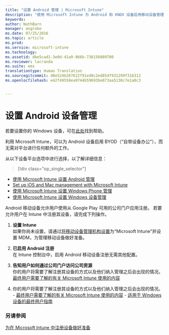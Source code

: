 ```yaml
---
title: "设置 Android 管理 | Microsoft Intune"
description: "使用 Microsoft Intune 为 Android 和 KNOX 设备启用移动设备管理 (MDM)。"
keywords: 
author: NathBarn
manager: angrobe
ms.date: 07/25/2016
ms.topic: article
ms.prod: 
ms.service: microsoft-intune
ms.technology: 
ms.assetid: dbe5cad1-3e0d-41a9-966b-738156089700
ms.reviewer: lacranda
ms.suite: ems
translationtype: Human Translation
ms.sourcegitcommit: d8e524b267622f91ed0c2ed854f931299f316312
ms.openlocfilehash: e42f49558ea9744b59693be873aa5130c7e1a0c3


---
```


# 设置 Android 设备管理
若要设置你的 Windows 设备，可在[此处](../enduser/using-your-android-device-with-intune.md)找到帮助。

利用 Microsoft Intune，可以为 Android 设备启用 BYOD（“自带设备办公”），而无需对平台进行任何额外的工作。

从以下设备平台选项中进行选择，以了解详细信息：

> [!div class="op_single_selector"]
- [使用 Microsoft Intune 设置 Android 管理](set-up-android-management-with-microsoft-intune.md)
- [Set up iOS and Mac management with Microsoft Intune](set-up-ios-and-mac-management-with-microsoft-intune.md)
- [使用 Microsoft Intune 设置 Windows Phone 管理](set-up-windows-phone-management-with-microsoft-intune.md)
- [使用 Microsoft Intune 设置 Windows 设备管理](set-up-windows-device-management-with-microsoft-intune.md)

Android 移动设备允许用户使用从 Google Play 可用的公司门户应用注册。 若要允许用户在 Intune 中注册其设备，请完成下列操作。

1.  **设置 Intune**<br>
    如果你尚未设置，请通过[将移动设备管理机构设置](get-ready-to-enroll-devices-in-microsoft-intune.md#set-mobile-device-management-authority)为“Microsoft Intune”并设置 MDM，为管理移动设备做好准备。

2.  **已启用 Android 注册**<br>
    在 Intune 控制台中，启用 Android 移动设备注册无需其他配置。

3.  **告知用户如何通过公司门户访问公司资源**<br>
    你的用户将需要了解注册其设备的方式以及他们纳入管理之后会出现的情况。 [最终用户需要了解的有关 Microsoft Intune 使用的内容](what-to-tell-your-end-users-about-using-microsoft-intune.md)

4.  你的用户将需要了解注册其设备的方式以及他们纳入管理之后会出现的情况。
        - [最终用户需要了解的有关 Microsoft Intune 使用的内容](what-to-tell-your-end-users-about-using-microsoft-intune.md)
        - [适用于 Windows 设备的最终用户指南](../enduser/using-your-android-device-with-intune.md)

### 另请参阅
[为在 Microsoft Intune 中注册设备做好准备](get-ready-to-enroll-devices-in-microsoft-intune.md)



<!--HONumber=Aug16_HO1-->


